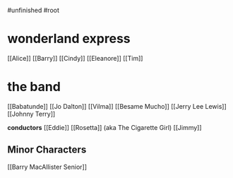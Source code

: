 #unfinished #root 

# wonderland express
[[Alice]]
[[Barry]]
[[Cindy]]
[[Eleanore]]
[[Tim]]
# the band

[[Babatunde]]
[[Jo Dalton]]
[[Vilma]]
[[Besame Mucho]]
[[Jerry Lee Lewis]]
[[Johnny Terry]]

**conductors**
[[Eddie]]
[[Rosetta]] (aka The Cigarette Girl)
[[Jimmy]]

## Minor Characters
[[Barry MacAllister Senior]]
